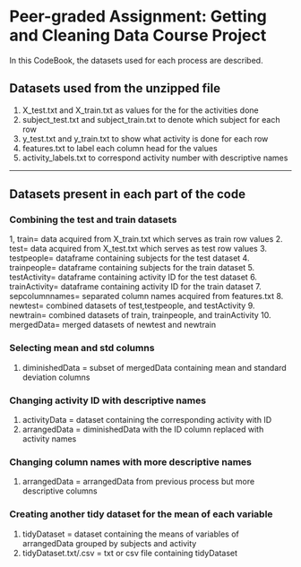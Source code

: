 # Peer-graded Assignment: Getting and Cleaning Data Course Project
In this CodeBook, the datasets used for each process are described.

## Datasets used from the unzipped file
1. X_test.txt and X_train.txt as values for the for the activities done
2. subject_test.txt and subject_train.txt to denote which subject for each row
3. y_test.txt and y_train.txt to show what activity is done for each row
4. features.txt to label each column head for the values
5. activity_labels.txt to correspond activity number with descriptive names

---
## Datasets present in each part of the code
### Combining the test and train datasets
1, train= data acquired from X_train.txt which serves as train row values
2. test= data acquired from X_test.txt which serves as test row values
3. testpeople= dataframe containing subjects for the test dataset
4. trainpeople= dataframe containing subjects for the train dataset
5. testActivity= dataframe containing activity ID for the test dataset
6. trainActivity= dataframe containing activity ID for the train dataset
7. sepcolumnnames= separated column names acquired from features.txt
8. newtest= combined datasets of test,testpeople, and testActivity
9. newtrain= combined datasets of train, trainpeople, and trainActivity
10. mergedData= merged datasets of newtest and newtrain

### Selecting mean and std columns
1. diminishedData = subset of mergedData containing mean and standard deviation columns

### Changing activity ID with descriptive names
1. activityData = dataset containing the corresponding activity with ID
2. arrangedData = diminishedData with the ID column replaced with activity names

### Changing column names with more descriptive names
1. arrangedData = arrangedData from previous process but more descriptive columns

### Creating another tidy dataset for the mean of each variable
1. tidyDataset = dataset containing the means of variables of arrangedData grouped by subjects and activity
2. tidyDataset.txt/.csv = txt or csv file containing tidyDataset
